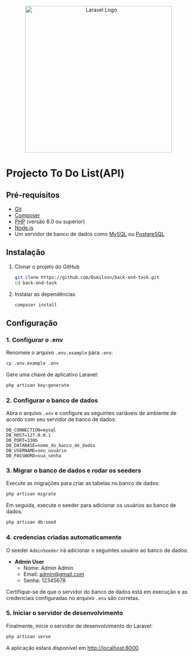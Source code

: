 <p align="center"><a href="https://laravel.com" target="_blank"><img src="https://raw.githubusercontent.com/laravel/art/master/logo-lockup/5%20SVG/2%20CMYK/1%20Full%20Color/laravel-logolockup-cmyk-red.svg" width="400" alt="Laravel Logo"></a></p>

# Projecto To Do List(API)

## Pré-requisitos

-   [Git](https://git-scm.com/)
-   [Composer](https://getcomposer.org/)
-   [PHP](https://www.php.net/) (versão 8.0 ou superior)
-   [Node.js](https://nodejs.org/)
-   Um servidor de banco de dados como [MySQL](https://www.mysql.com/) ou [PostgreSQL](https://www.postgresql.org/)

## Instalação

1. Clonar o projeto do GitHub

    ```sh
    git clone https://github.com/Dumilson/back-end-task.git
    cd back-end-task
    ```

2. Instalar as dependências
    ```sh
    composer install
    ```

## Configuração

### 1. Configurar o .env

Renomeie o arquivo `.env.example` para `.env`:

```sh
cp .env.example .env
```

Gere uma chave de aplicativo Laravel:

```sh
php artisan key:generate
```

### 2. Configurar o banco de dados

Abra o arquivo `.env` e configure as seguintes variáveis de ambiente de acordo com seu servidor de banco de dados:

```env
DB_CONNECTION=mysql
DB_HOST=127.0.0.1
DB_PORT=3306
DB_DATABASE=nome_do_banco_de_dados
DB_USERNAME=seu_usuário
DB_PASSWORD=sua_senha
```

### 3. Migrar o banco de dados e rodar os seeders

Execute as migrações para criar as tabelas no banco de dados:

```sh
php artisan migrate
```

Em seguida, execute o seeder para adicionar os usuários ao banco de dados:

```sh
php artisan db:seed
```

### 4. credencias criadas automaticamente

O seeder `AdminSeeder` irá adicionar o seguintes usuário ao banco de dados:

-   **Admin User**
    -   Nome: Admin Admin
    -   Email: admin@gmail.com
    -   Senha: 12345678

Certifique-se de que o servidor do banco de dados está em execução e as credenciais configuradas no arquivo `.env` são corretas.

### 5. Iniciar o servidor de desenvolvimento

Finalmente, inicie o servidor de desenvolvimento do Laravel:

```sh
php artisan serve
```

A aplicação estará disponível em [http://localhost:8000](http://localhost:8000).
